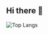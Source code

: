 ## Hi there 👋

![Top Langs](https://github-readme-stats.vercel.app/api/top-langs/?username=DJSdev&layout=donut&hide=html,css)

<!--
**DJSdev/DJSdev** is a ✨ _special_ ✨ repository because its `README.md` (this file) appears on your GitHub profile.

Here are some ideas to get you started:

- 🔭 I’m currently working on ...
- 🌱 I’m currently learning ...
- 👯 I’m looking to collaborate on ...
- 🤔 I’m looking for help with ...
- 💬 Ask me about ...
- 📫 How to reach me: ...
- 😄 Pronouns: ...
- ⚡ Fun fact: ...
-->
